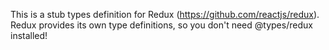 This is a stub types definition for Redux (https://github.com/reactjs/redux).
Redux provides its own type definitions, so you don't need @types/redux installed!